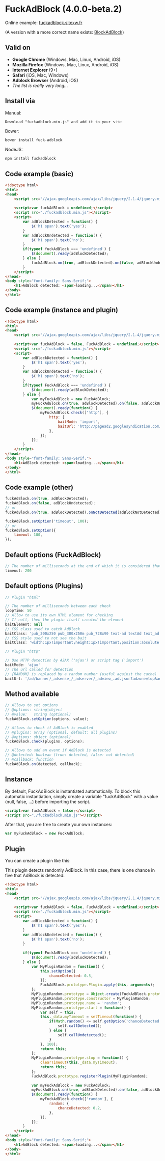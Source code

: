 # FuckAdBlock (4.0.0-beta.2)
Online example: [fuckadblock.sitexw.fr](http://fuckadblock.sitexw.fr)

(A version with a more correct name exists: [BlockAdBlock](https://github.com/sitexw/BlockAdBlock))

## Valid on
- **Google Chrome** (Windows, Mac, Linux, Android, iOS)
- **Mozilla Firefox** (Windows, Mac, Linux, Android, iOS)
- **Internet Explorer** (9+)
- **Safari** (iOS, Mac, Windows)
- **Adblock Browser** (Android, iOS)
- *The list is really very long...*

## Install via
Manual:
```html
Download "fuckadblock.min.js" and add it to your site
```
Bower:
```html
bower install fuck-adblock
```
NodeJS:
```html
npm install fuckadblock
```


## Code example (basic)
```html
<!doctype html>
<html>
<head>
	<script src="//ajax.googleapis.com/ajax/libs/jquery/2.1.4/jquery.min.js"></script>
	
	<script>var fuckAdBlock = undefined;</script>
	<script src="./fuckadblock.min.js"></script>
	<script>
		var adBlockDetected = function() {
		    $('h1 span').text('yes');
		}
		var adBlockUndetected = function() {
		    $('h1 span').text('no');
		}
		if(typeof fuckAdBlock === 'undefined') {
			$(document).ready(adBlockDetected);
		} else {
			fuckAdBlock.on(true, adBlockDetected).on(false, adBlockUndetected);
		}
	</script>
</head>
<body style="font-family: Sans-Serif;">
    <h1>AdBlock detected: <span>loading...</span></h1>
</body>
</html>
```

## Code example (instance and plugin)
```html
<!doctype html>
<html>
<head>
	<script src="//ajax.googleapis.com/ajax/libs/jquery/2.1.4/jquery.min.js"></script>
	
	<script>var fuckAdBlock = false, FuckAdBlock = undefined;</script>
	<script src="./fuckadblock.min.js"></script>
	<script>
		var adBlockDetected = function() {
			$('h1 span').text('yes');
		}
		var adBlockUndetected = function() {
			$('h1 span').text('no');
		}
		if(typeof FuckAdBlock === 'undefined') {
			$(document).ready(adBlockDetected);
		} else {
			var myFuckAdBlock = new FuckAdBlock;
			myFuckAdBlock.on(true, adBlockDetected).on(false, adBlockUndetected);
			$(document).ready(function() {
				myFuckAdBlock.check(['http'], {
					http: {
						baitMode: 'import',
						baitUrl: 'http://pagead2.googlesyndication.com/pagead/js/adsbygoogle.js',
					},
				});
			});
		}
	</script>
</head>
<body style="font-family: Sans-Serif;">
	<h1>AdBlock detected: <span>loading...</span></h1>
</body>
</html>
```

## Code example (other)
```javascript
fuckAdBlock.on(true, adBlockDetected);
fuckAdBlock.on(false, adBlockUndetected);
// or
fuckAdBlock.on(true, adBlockDetected).onNotDetected(adBlockNotDetected);

fuckAdBlock.setOption('timeout', 100);
// or
fuckAdBlock.setOption({
	timeout: 100,
});
```

## Default options (FuckAdBlock)
```javascript
// The number of milliseconds at the end of which it is considered that AdBlock is not enabled
timeout: 200
```

## Default options (Plugins)
```javascript
// Plugin "html"

// The number of milliseconds between each check
loopTime: 50
// Allow to use its own HTML element for checking
// If null, then the plugin itself created the element
baitElement: null
// CSS class used to catch AdBlock
baitClass: 'pub_300x250 pub_300x250m pub_728x90 text-ad textAd text_ad text_ads text-ads text-ad-links'
// CSS style used to not see the bait
baitClass: 'width:1px!important;height:1px!important;position:absolute!important;left:-10000px!important;top:-1000px!important;'

// Plugin "http"

// Use HTTP detection by AJAX ('ajax') or script tag ('import')
baitMode: 'ajax'
// The url called for detection
// {RANDOM} is replaced by a random number (useful against the cache)
baitUrl: '/ad/banner/_adsense_/_adserver/_adview_.ad.json?adzone=top&adsize=300x250&advid={RANDOM}'
```

## Method available
```javascript
// Allows to set options
// @options: string|object
// @value:   string (optional)
fuckAdBlock.setOption(options, value);

// Allows to check if AdBlock is enabled
// @plugins: array (optional, default: all plugins)
// @options: object (optional)
fuckAdBlock.check(plugins, options);

// Allows to add an event if AdBlock is detected
// @detected: boolean (true: detected, false: not detected)
// @callback: function
fuckAdBlock.on(detected, callback);
```

## Instance
By default, FuckAdBlock is instantiated automatically.
To block this automatic instantiation, simply create a variable "fuckAdBlock" with a value (null, false, ...) before importing the script.
```html
<script>var fuckAdBlock = false;</script>
<script src="./fuckadblock.min.js"></script>
```
After that, you are free to create your own instances:
```javascript
var myFuckAdBlock = new FuckAdBlock;
```


## Plugin
You can create a plugin like this:

This plugin detects randomly AdBlock. In this case, there is one chance in five that AdBlock is detected.
```html
<!doctype html>
<html>
<head>
	<script src="//ajax.googleapis.com/ajax/libs/jquery/2.1.4/jquery.min.js"></script>
	
	<script>var fuckAdBlock = false, FuckAdBlock = undefined;</script>
	<script src="./fuckadblock.min.js"></script>
	<script>
		var adBlockDetected = function() {
			$('h1 span').text('yes');
		}
		var adBlockUndetected = function() {
			$('h1 span').text('no');
		}
		
		if(typeof FuckAdBlock === 'undefined') {
			$(document).ready(adBlockDetected);
		} else {
			var MyPluginRandom = function() {
				this.setOption({
					chanceDetected:	0.5,
				});
				FuckAdBlock.prototype.Plugin.apply(this, arguments);
			};
			MyPluginRandom.prototype = Object.create(FuckAdBlock.prototype.Plugin.prototype);
			MyPluginRandom.prototype.constructor = MyPluginRandom;
			MyPluginRandom.prototype.name = 'random';
			MyPluginRandom.prototype.start = function() {
				var self = this;
				this._data.myTimeout = setTimeout(function() {
					if(Math.random() <= self.getOption('chanceDetected')) {
						self.callDetected();
					} else {
						self.callUndetected();
					}
				}, 100);
				return this;
			};
			MyPluginRandom.prototype.stop = function() {
				clearTimeout(this._data.myTimeout);
				return this;
			};
			FuckAdBlock.prototype.registerPlugin(MyPluginRandom);
			
			var myFuckAdBlock = new FuckAdBlock;
			myFuckAdBlock.on(true, adBlockDetected).on(false, adBlockUndetected);
			$(document).ready(function() {
				myFuckAdBlock.check(['random'], {
					random: {
						chanceDetected: 0.2,
					},
				});
			});
		}
	</script>
</head>
<body style="font-family: Sans-Serif;">
	<h1>AdBlock detected: <span>loading...</span></h1>
</body>
</html>
```
